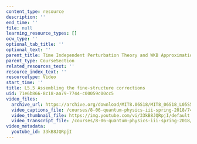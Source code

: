 ```yaml
---
content_type: resource
description: ''
end_time: ''
file: null
learning_resource_types: []
ocw_type: ''
optional_tab_title: ''
optional_text: ''
parent_title: Time Independent Perturbation Theory and WKB Approximation
parent_type: CourseSection
related_resources_text: ''
resource_index_text: ''
resourcetype: Video
start_time: ''
title: L5.5 Assembling the fine-structure corrections
uid: 71e6b866-8c18-aa79-7744-c00059c00cc5
video_files:
  archive_url: https://archive.org/download/MIT8.06S18/MIT8_06S18_L05S5_300k.mp4
  video_captions_file: /courses/8-06-quantum-physics-iii-spring-2018/74f2ccee43e55377811aa0bfedf48139_33kB8JQRpjI.vtt
  video_thumbnail_file: https://img.youtube.com/vi/33kB8JQRpjI/default.jpg
  video_transcript_file: /courses/8-06-quantum-physics-iii-spring-2018/d73fa2bbf832615f767b0d1cfc4aa29a_33kB8JQRpjI.pdf
video_metadata:
  youtube_id: 33kB8JQRpjI
---
```

